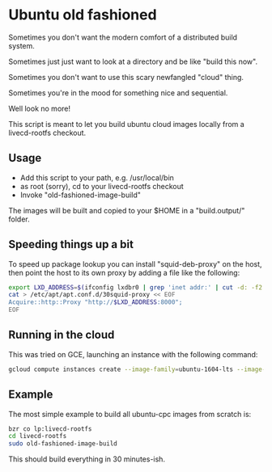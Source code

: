 # Ubuntu old fashioned

Sometimes you don't want the modern comfort of a distributed build system.

Sometimes just just want to look at a directory and be like "build this now".

Sometimes you don't want to use this scary newfangled "cloud" thing.

Sometimes you're in the mood for something nice and sequential.

Well look no more!

This script is meant to let you build ubuntu cloud images locally from a
livecd-rootfs checkout.

## Usage

- Add this script to your path, e.g. /usr/local/bin
- as root (sorry), cd to your livecd-rootfs checkout
- Invoke "old-fashioned-image-build"

The images will be built and copied to your $HOME in a "build.output/" folder.

## Speeding things up a bit

To speed up package lookup you can install "squid-deb-proxy" on the host, then
point the host to its own proxy by adding a file like the following:

```bash
export LXD_ADDRESS=$(ifconfig lxdbr0 | grep 'inet addr:' | cut -d: -f2 | awk '{ print $1}')
cat > /etc/apt/apt.conf.d/30squid-proxy << EOF
Acquire::http::Proxy "http://$LXD_ADDRESS:8000";
EOF
```

## Running in the cloud
This was tried on GCE, launching an instance with the following command:

```bash
gcloud compute instances create --image-family=ubuntu-1604-lts --image-project=ubuntu-os-cloud "builder-$(date +%y%m%d-%H%M)" --machine-type n1-highcpu-2 --tags "test" --boot-disk-size 200GiB --zone us-central1-b
```

## Example

The most simple example to build all ubuntu-cpc images from scratch is:

```bash
bzr co lp:livecd-rootfs
cd livecd-rootfs
sudo old-fashioned-image-build
```

This should build everything in 30 minutes-ish.
